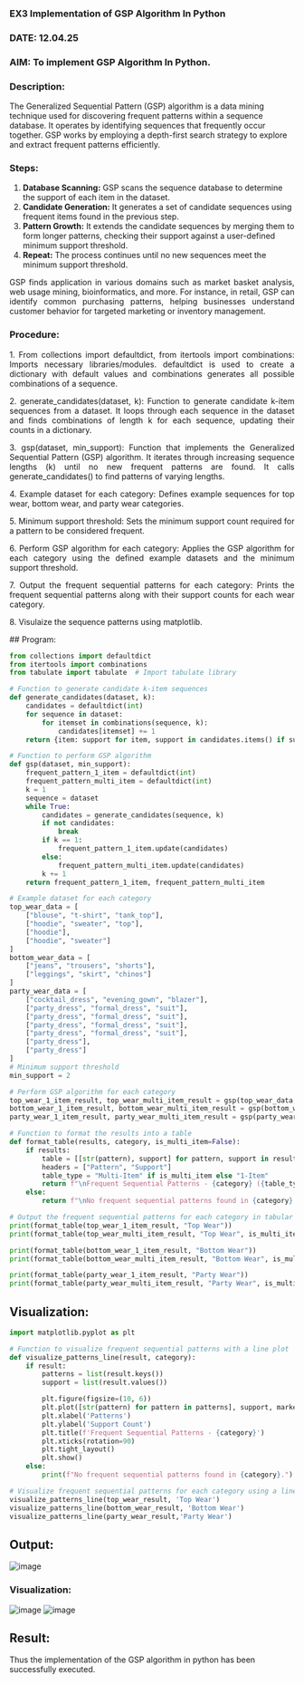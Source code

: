### EX3 Implementation of GSP Algorithm In Python
### DATE: 12.04.25
### AIM: To implement GSP Algorithm In Python.
### Description:
The Generalized Sequential Pattern (GSP) algorithm is a data mining technique used for discovering frequent patterns within a sequence database. It operates by identifying sequences that frequently occur together. GSP works by employing a depth-first search strategy to explore and extract frequent patterns efficiently.
### Steps:
1. <strong>Database Scanning:</strong> GSP scans the sequence database to determine the support of each item in the dataset.
2. <strong>Candidate Generation:</strong> It generates a set of candidate sequences using frequent items found in the previous step.
3. <strong>Pattern Growth:</strong> It extends the candidate sequences by merging them to form longer patterns, checking their support against a user-defined minimum support threshold.
4. <strong>Repeat:</strong> The process continues until no new sequences meet the minimum support threshold.
<p align="justify">
GSP finds application in various domains such as market basket analysis, web usage mining, bioinformatics, and more. For instance, in retail, GSP can identify common purchasing patterns, helping businesses understand customer behavior for targeted marketing or inventory management.
</p>

### Procedure:
<p align="justify">
1. From collections import defaultdict, from itertools import combinations: Imports necessary libraries/modules. defaultdict is
used to create a dictionary with default values and combinations generates all possible combinations of a sequence.</p>
<p align="justify">
2. generate_candidates(dataset, k): Function to generate candidate k-item sequences from a dataset. It loops through each sequence in the
dataset and finds combinations of length k for each sequence, updating their counts in a dictionary.</p>
<p align="justify">
3. gsp(dataset, min_support): Function that implements the Generalized Sequential Pattern (GSP) algorithm. It iterates through increasing
sequence lengths (k) until no new frequent patterns are found. It calls generate_candidates() to find patterns of varying lengths.</p>
<p align="justify">
4. Example dataset for each category: Defines example sequences for top wear, bottom wear, and party wear categories.</p>
<p align="justify">
5. Minimum support threshold: Sets the minimum support count required for a pattern to be considered frequent.</p>
<p align="justify">
6. Perform GSP algorithm for each category: Applies the GSP algorithm for each category using the defined example datasets and the
minimum support threshold.</p>
<p align="justify">
7. Output the frequent sequential patterns for each category: Prints the frequent sequential patterns 
    along with their support counts
for each wear category.</p>
<p align="justify">
8. Visulaize the sequence patterns using matplotlib.
</p>
## Program:

```python
from collections import defaultdict
from itertools import combinations
from tabulate import tabulate  # Import tabulate library

# Function to generate candidate k-item sequences
def generate_candidates(dataset, k):
    candidates = defaultdict(int)
    for sequence in dataset:
        for itemset in combinations(sequence, k):
            candidates[itemset] += 1
    return {item: support for item, support in candidates.items() if support >= min_support}

# Function to perform GSP algorithm
def gsp(dataset, min_support):
    frequent_pattern_1_item = defaultdict(int)
    frequent_pattern_multi_item = defaultdict(int)
    k = 1
    sequence = dataset
    while True:
        candidates = generate_candidates(sequence, k)
        if not candidates:
            break
        if k == 1:
            frequent_pattern_1_item.update(candidates)
        else:
            frequent_pattern_multi_item.update(candidates)
        k += 1
    return frequent_pattern_1_item, frequent_pattern_multi_item

# Example dataset for each category
top_wear_data = [
    ["blouse", "t-shirt", "tank_top"],
    ["hoodie", "sweater", "top"], 
    ["hoodie"], 
    ["hoodie", "sweater"]
]
bottom_wear_data = [
    ["jeans", "trousers", "shorts"],
    ["leggings", "skirt", "chinos"]
]
party_wear_data = [
    ["cocktail_dress", "evening_gown", "blazer"],
    ["party_dress", "formal_dress", "suit"],
    ["party_dress", "formal_dress", "suit"],
    ["party_dress", "formal_dress", "suit"],
    ["party_dress", "formal_dress", "suit"],
    ["party_dress"], 
    ["party_dress"]
]
# Minimum support threshold
min_support = 2

# Perform GSP algorithm for each category
top_wear_1_item_result, top_wear_multi_item_result = gsp(top_wear_data, min_support)
bottom_wear_1_item_result, bottom_wear_multi_item_result = gsp(bottom_wear_data, min_support)
party_wear_1_item_result, party_wear_multi_item_result = gsp(party_wear_data, min_support)

# Function to format the results into a table
def format_table(results, category, is_multi_item=False):
    if results:
        table = [[str(pattern), support] for pattern, support in results.items()]
        headers = ["Pattern", "Support"]
        table_type = "Multi-Item" if is_multi_item else "1-Item"
        return f"\nFrequent Sequential Patterns - {category} ({table_type} Sequences):\n" + tabulate(table, headers, tablefmt="grid")
    else:
        return f"\nNo frequent sequential patterns found in {category} ({'Multi-Item' if is_multi_item else '1-Item'} Sequences).\n"

# Output the frequent sequential patterns for each category in tabular form
print(format_table(top_wear_1_item_result, "Top Wear"))
print(format_table(top_wear_multi_item_result, "Top Wear", is_multi_item=True))

print(format_table(bottom_wear_1_item_result, "Bottom Wear"))
print(format_table(bottom_wear_multi_item_result, "Bottom Wear", is_multi_item=True))

print(format_table(party_wear_1_item_result, "Party Wear"))
print(format_table(party_wear_multi_item_result, "Party Wear", is_multi_item=True))
```


## Visualization:
```python
import matplotlib.pyplot as plt

# Function to visualize frequent sequential patterns with a line plot
def visualize_patterns_line(result, category):
    if result:
        patterns = list(result.keys())
        support = list(result.values())

        plt.figure(figsize=(10, 6))
        plt.plot([str(pattern) for pattern in patterns], support, marker='o', linestyle='-', color='blue')
        plt.xlabel('Patterns')
        plt.ylabel('Support Count')
        plt.title(f'Frequent Sequential Patterns - {category}')
        plt.xticks(rotation=90)
        plt.tight_layout()
        plt.show()
    else:
        print(f"No frequent sequential patterns found in {category}.")

# Visualize frequent sequential patterns for each category using a line plot
visualize_patterns_line(top_wear_result, 'Top Wear')
visualize_patterns_line(bottom_wear_result, 'Bottom Wear')
visualize_patterns_line(party_wear_result,'Party Wear')

```
## Output:

![image](https://github.com/user-attachments/assets/d1a627a1-b088-475f-8049-957408a91167)
### Visualization:
![image](https://github.com/user-attachments/assets/cd9e9840-a6df-4895-9756-9e20a98fbbff)
![image](https://github.com/user-attachments/assets/f1676eab-cb21-4775-b557-4473aa570281)

## Result:
Thus the implementation of the GSP algorithm in python has been successfully executed.
